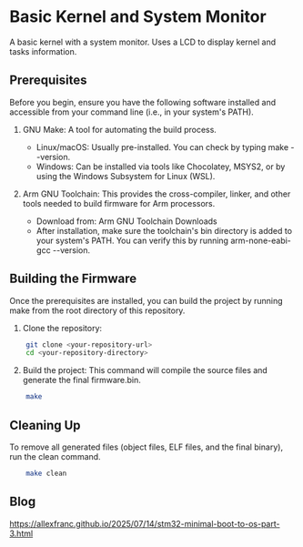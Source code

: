 # Basic Kernel and System Monitor
A basic kernel with a system monitor. Uses a LCD to display kernel and tasks information.

## Prerequisites
Before you begin, ensure you have the following software installed and accessible from your command line (i.e., in your system's PATH).

 1. GNU Make: A tool for automating the build process.

	- Linux/macOS: Usually pre-installed. You can check by typing make --version.
	- Windows: Can be installed via tools like Chocolatey, MSYS2, or by using the Windows Subsystem for Linux (WSL).
	
 2. Arm GNU Toolchain: This provides the cross-compiler, linker, and other tools needed to build firmware for Arm processors.

	- Download from: Arm GNU Toolchain Downloads
	- After installation, make sure the toolchain's bin directory is added to your system's PATH. You can verify this by running arm-none-eabi-gcc --version.

## Building the Firmware
Once the prerequisites are installed, you can build the project by running make from the root directory of this repository.

 1. Clone the repository:

```bash
	git clone <your-repository-url>
	cd <your-repository-directory>
```

 2. Build the project:
	This command will compile the source files and generate the final firmware.bin.

```bash
	make
```

## Cleaning Up
To remove all generated files (object files, ELF files, and the final binary), run the clean command.

```bash
	make clean
```

## Blog
https://allexfranc.github.io/2025/07/14/stm32-minimal-boot-to-os-part-3.html